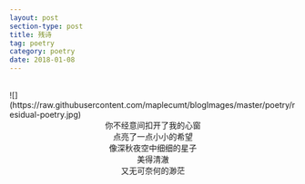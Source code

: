 ```yaml
---
layout: post
section-type: post
title: 残诗
tag: poetry
category: poetry
date: 2018-01-08
---
```

<br>
![](https://raw.githubusercontent.com/maplecumt/blogImages/master/poetry/residual-poetry.jpg)
<!-- more -->
<center>你不经意间扣开了我的心窗</center>
<center>点亮了一点小小的希望</center>
<center>像深秋夜空中细细的星子</center>
<center>美得清澈</center>
<center>又无可奈何的渺茫</center>